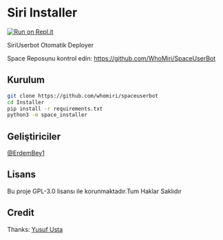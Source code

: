 # Siri Installer
[![Run on Repl.it](https://repl.it/badge/github/ErdemBey1/Siriinstaller)](https://repl.it/github/ErdemBey1/Siriinstaller)

SiriUserbot Otomatik Deployer

Space Reposunu kontrol edin: https://github.com/WhoMiri/SpaceUserBot
## Kurulum
```sh
git clone https://github.com/whomiri/spaceuserbot 
cd Installer
pip install -r requirements.txt
python3 -m space_installer
```

## Geliştiriciler

[@ErdemBey1](https://t.me/orgutsahibi)

## Lisans
Bu proje GPL-3.0 lisansı ile korunmaktadır.Tum Haklar Saklıdır

## Credit
Thanks: [Yusuf Usta](https://github.com/yusufusta)
